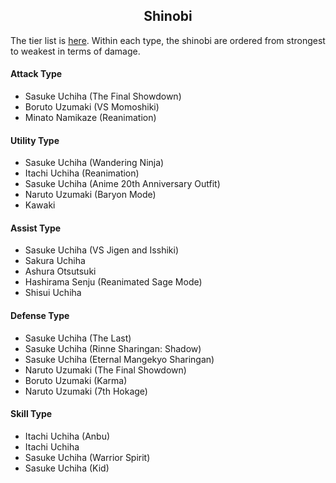 <h2 align="center">Shinobi</h2>

The tier list is [here](https://www.reddit.com/r/ninjavoltage/wiki/tierlist/). Within each type, the shinobi are ordered from strongest to weakest in terms of damage.

#### Attack Type

- Sasuke Uchiha (The Final Showdown)
- Boruto Uzumaki (VS Momoshiki)
- Minato Namikaze (Reanimation)

#### Utility Type

- Sasuke Uchiha (Wandering Ninja)
- Itachi Uchiha (Reanimation)
- Sasuke Uchiha (Anime 20th Anniversary Outfit)
- Naruto Uzumaki (Baryon Mode)
- Kawaki

#### Assist Type

- Sasuke Uchiha (VS Jigen and Isshiki)
- Sakura Uchiha
- Ashura Otsutsuki
- Hashirama Senju (Reanimated Sage Mode)
- Shisui Uchiha

#### Defense Type

- Sasuke Uchiha (The Last)
- Sasuke Uchiha (Rinne Sharingan: Shadow)
- Sasuke Uchiha (Eternal Mangekyo Sharingan)
- Naruto Uzumaki (The Final Showdown)
- Boruto Uzumaki (Karma)
- Naruto Uzumaki (7th Hokage)

#### Skill Type

- Itachi Uchiha (Anbu)
- Itachi Uchiha
- Sasuke Uchiha (Warrior Spirit)
- Sasuke Uchiha (Kid)


